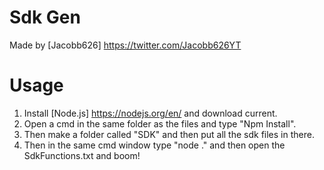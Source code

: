 # Sdk Gen
Made by [Jacobb626] https://twitter.com/Jacobb626YT

# Usage
1. Install [Node.js] https://nodejs.org/en/ and download current.
2. Open a cmd in the same folder as the files and type "Npm Install".
3. Then make a folder called "SDK" and then put all the sdk files in there.
4. Then in the same cmd window type "node ." and then open the SdkFunctions.txt and boom!
